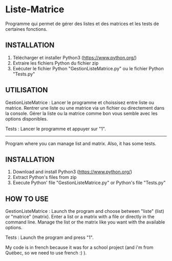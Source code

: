 # Liste-Matrice

Programme qui permet de gérer des listes et des matrices et les tests de certaines fonctions.

INSTALLATION
-------------------------------------------------------------------------------
1. Télécharger et installer Python3 (https://www.python.org/)
2. Extraire les fichiers Python du fichier zip
3. Exécuter le fichier Python "GestionListeMatrice.py" ou le fichier 
   Python "Tests.py"


UTILISATION
-------------------------------------------------------------------------------
GestionListeMatrice : Lancer le programme et choissisez entre liste ou matrice. 
Rentrer une liste ou une matrice via un fichier ou directement dans la console. 
Gérer la liste ou la matrice comme bon vous semble avec les options disponibles. 

Tests : Lancer le programme et appuyer sur "1".

---------------------------------------------------------------------------------------------------------------------------------

Program where you can manage list and matrix. Also, it has some tests.

INSTALLATION
-------------------------------------------------------------------------------
1. Download and install Python3 (https://www.python.org/)
2. Extract Python's files from zip
3. Execute Python' file "GestionListeMatrice.py" or Python's file "Tests.py"

HOW TO USE
-------------------------------------------------------------------------------
GestionListeMatrice : Launch the program and choose between "liste" (list) or
"matrice" (matrix). Enter a list or a matrix with a file or directly in the
command line. Manage the list or the matrix like you want with the available options.

Tests : Launch the program and press "1".

My code is in french because it was for a school project (and i'm from Québec, so we need to use french :) ).
